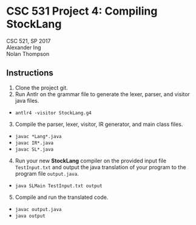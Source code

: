# CSC 531 Project 4: Compiling StockLang
CSC 521, SP 2017  
Alexander Ing  
Nolan Thompson

## Instructions
1. Clone the project git.
2. Run Antlr on the grammar file to generate the lexer, parser, and visitor java files.  
  * `antlr4 -visitor StockLang.g4`
3. Compile the parser, lexer, visitor, IR generator, and main class files.
  * `javac *Lang*.java`
  * `javac IR*.java`
  * `javac SL*.java`
4. Run your new __StockLang__ compiler on the provided input file `TestInput.txt` and output the java translation of your program to the program file `output.java`.
  * `java SLMain TestInput.txt output`
5. Compile and run the translated code.
  * `javac output.java`
  * `java output`
